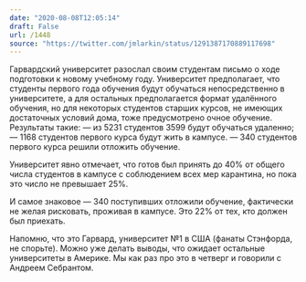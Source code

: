 ```yaml
---
date: "2020-08-08T12:05:14"
draft: False
url: /1448
source: "https://twitter.com/jmlarkin/status/1291387170889117698"
---
```


Гарвардский университет разослал своим студентам письмо о ходе подготовки к новому учебному году. Университет предполагает, что студенты первого года обучения будут обучаться непосредственно в университете, а для остальных предполагается формат удалённого обучения, но для некоторых студентов старших курсов, не имеющих достаточных условий дома, тоже предусмотрено очное обучение. Результаты такие:
— из 5231 студентов 3599 будут обучаться удаленно;
— 1168 студентов первого курса будут жить в кампусе.
— 340 студентов первого курса решили отложить обучение.

Университет явно отмечает, что готов был принять до 40% от общего числа студентов в кампусе с соблюдением всех мер карантина, но пока это число не превышает 25%. 

И самое знаковое — 340 поступивших отложили обучение, фактически не желая рисковать, проживая в кампусе. Это 22% от тех, кто должен был приехать.

Напомню, что это Гарвард, университет №1 в США (фанаты Стэнфорда, не спорьте). Можно уже делать выводы, что ожидает остальные университеты в Америке. Мы как раз про это в четверг и говорили с Андреем Себрантом.
